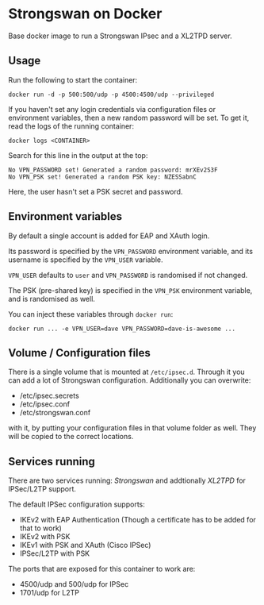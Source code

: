 # Strongswan on Docker

Base docker image to run a Strongswan IPsec and a XL2TPD server.

## Usage

Run the following to start the container:

```
docker run -d -p 500:500/udp -p 4500:4500/udp --privileged
```

If you haven't set any login credentials via configuration files or environment variables, then a new random password will be set. To get it, read the logs of the running container:

```
docker logs <CONTAINER>
```

Search for this line in the output at the top:

```
No VPN_PASSWORD set! Generated a random password: mrXEv2S3F
No VPN_PSK set! Generated a random PSK key: NZESSabnC
```

Here, the user hasn't set a PSK secret and password.

## Environment variables

By default a single account is added for EAP and XAuth login.

Its password is specified by the `VPN_PASSWORD` environment variable, and its username is specified by the `VPN_USER` variable.

`VPN_USER` defaults to `user` and `VPN_PASSWORD` is randomised if not changed.

The PSK (pre-shared key) is specified in the `VPN_PSK` environment variable, and is randomised as well.

You can inject these variables through `docker run`:

```
docker run ... -e VPN_USER=dave VPN_PASSWORD=dave-is-awesome ...
```

## Volume / Configuration files

There is a single volume that is mounted at `/etc/ipsec.d`. Through it you can add a lot of Strongswan configuration. Additionally you can overwrite:

* /etc/ipsec.secrets
* /etc/ipsec.conf
* /etc/strongswan.conf

with it, by putting your configuration files in that volume folder as well. They will be copied to the correct locations.

## Services running

There are two services running: *Strongswan* and addtionally *XL2TPD* for IPSec/L2TP support.

The default IPSec configuration supports:

* IKEv2 with EAP Authentication (Though a certificate has to be added for that to work)
* IKEv2 with PSK
* IKEv1 with PSK and XAuth (Cisco IPSec)
* IPSec/L2TP with PSK

The ports that are exposed for this container to work are:

* 4500/udp and 500/udp for IPSec
* 1701/udp for L2TP
